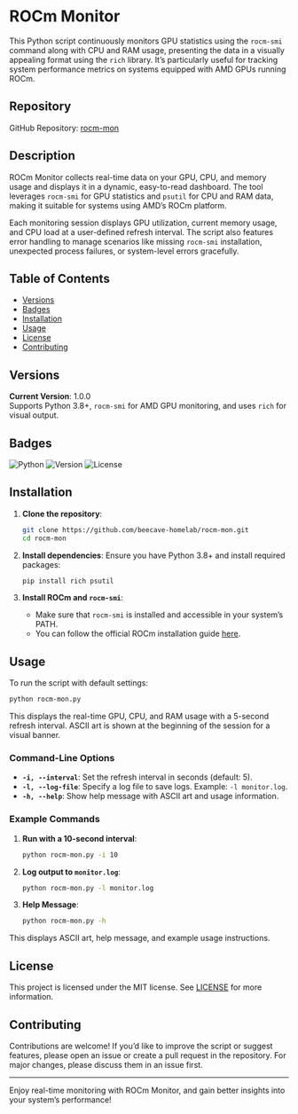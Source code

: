 # ROCm Monitor

This Python script continuously monitors GPU statistics using the `rocm-smi` command along with CPU and RAM usage, presenting the data in a visually appealing format using the `rich` library. It’s particularly useful for tracking system performance metrics on systems equipped with AMD GPUs running ROCm.

## Repository

GitHub Repository: [rocm-mon](https://github.com/beecave-homelab/rocm-mon.git)

## Description

ROCm Monitor collects real-time data on your GPU, CPU, and memory usage and displays it in a dynamic, easy-to-read dashboard. The tool leverages `rocm-smi` for GPU statistics and `psutil` for CPU and RAM data, making it suitable for systems using AMD’s ROCm platform.

Each monitoring session displays GPU utilization, current memory usage, and CPU load at a user-defined refresh interval. The script also features error handling to manage scenarios like missing `rocm-smi` installation, unexpected process failures, or system-level errors gracefully.

## Table of Contents

- [Versions](#versions)
- [Badges](#badges)
- [Installation](#installation)
- [Usage](#usage)
- [License](#license)
- [Contributing](#contributing)

## Versions

**Current Version**: 1.0.0  
Supports Python 3.8+, `rocm-smi` for AMD GPU monitoring, and uses `rich` for visual output.

## Badges

![Python](https://img.shields.io/badge/python-3.8%2B-blue)
![Version](https://img.shields.io/badge/version-1.0.0-brightgreen)
![License](https://img.shields.io/badge/license-MIT-green)

## Installation

1. **Clone the repository**:
   ```bash
   git clone https://github.com/beecave-homelab/rocm-mon.git
   cd rocm-mon
   ```

2. **Install dependencies**:
   Ensure you have Python 3.8+ and install required packages:
   ```bash
   pip install rich psutil
   ```

3. **Install ROCm and `rocm-smi`**:
   - Make sure that `rocm-smi` is installed and accessible in your system’s PATH. 
   - You can follow the official ROCm installation guide [here](https://rocmdocs.amd.com/en/latest/Installation_Guide/Installation-Guide.html).

## Usage

To run the script with default settings:

```bash
python rocm-mon.py
```

This displays the real-time GPU, CPU, and RAM usage with a 5-second refresh interval. ASCII art is shown at the beginning of the session for a visual banner.

### Command-Line Options

- **`-i, --interval`**: Set the refresh interval in seconds (default: 5).
- **`-l, --log-file`**: Specify a log file to save logs. Example: `-l monitor.log`.
- **`-h, --help`**: Show help message with ASCII art and usage information.

### Example Commands

1. **Run with a 10-second interval**:
   ```bash
   python rocm-mon.py -i 10
   ```

2. **Log output to `monitor.log`**:
   ```bash
   python rocm-mon.py -l monitor.log
   ```

3. **Help Message**:
   ```bash
   python rocm-mon.py -h
   ```

This displays ASCII art, help message, and example usage instructions.

## License

This project is licensed under the MIT license. See [LICENSE](LICENSE) for more information.

## Contributing

Contributions are welcome! If you’d like to improve the script or suggest features, please open an issue or create a pull request in the repository. For major changes, please discuss them in an issue first.

---

Enjoy real-time monitoring with ROCm Monitor, and gain better insights into your system’s performance!